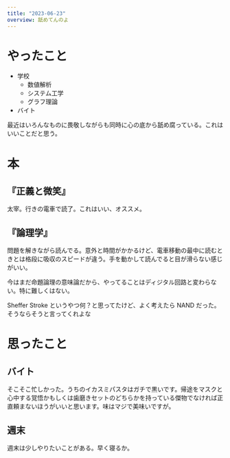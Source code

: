 ```yaml
---
title: "2023-06-23"
overview: 舐めてんのよ
---
```


# やったこと

- 学校
  - 数値解析
  - システム工学
  - グラフ理論
- バイト

最近はいろんなものに畏敬しながらも同時に心の底から舐め腐っている。これはいいことだと思う。

# 本

## 『正義と微笑』

太宰。行きの電車で読了。これはいい、オススメ。

## 『論理学』

問題を解きながら読んでる。意外と時間がかかるけど、電車移動の最中に読むときとは格段に吸収のスピードが違う。手を動かして読んでると目が滑らない感じがいい。

今はまだ命題論理の意味論だから、やってることはディジタル回路と変わらない。特に難しくはない。

Sheffer Stroke というやつ何？と思ってたけど、よく考えたら NAND だった。そうならそうと言ってくれよな

# 思ったこと

## バイト

そこそこ忙しかった。うちのイカスミパスタはガチで黒いです。帰途をマスクと心中する覚悟かもしくは歯磨きセットのどちらかを持っている傑物でなければ正直頼まないほうがいいと思います。味はマジで美味いですが。

## 週末

週末は少しやりたいことがある。早く寝るか。
